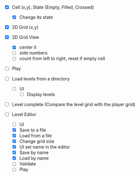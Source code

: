 ﻿- [x] Cell (x,y), State (Empty, Filled, Crossed)
    - [x] Change its state
- [x] 2D Grid (x,y)
- [x] 2D Grid View
    - [x] center it
    - [ ] side numbers
    - [ ] count from left to right, reset if empty cell

- [ ] Play
- [ ] Load levels from a directory
    - [ ] UI
        - [ ] Display levels

- [ ] Level complete (Compare the level grid with the player grid)


- [ ] Level Editor
    - [ ] UI
    - [x] Save to a file
    - [x] Load from a file
    - [x] Change grid size
    - [x] UI set name in the editor
    - [x] Save by name
    - [x] Load by name
    - [ ] Validate
    - [ ] Play